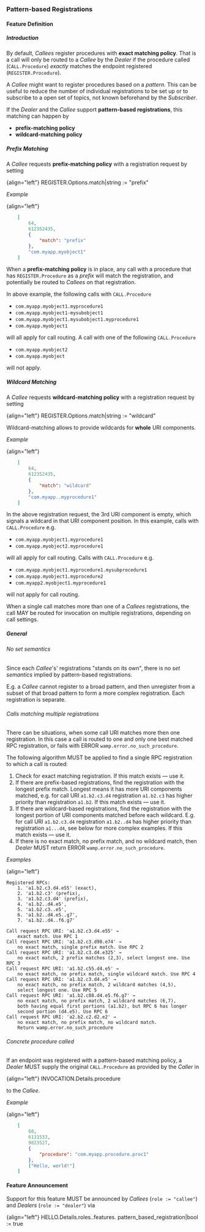 ### Pattern-based Registrations

#### Feature Definition

##### Introduction

By default, *Callees* register procedures with **exact matching policy**. That is a call will only be routed to a *Callee* by the *Dealer* if the procedure called (`CALL.Procedure`) *exactly* matches the endpoint registered (`REGISTER.Procedure`).

A *Callee* might want to register procedures based on a *pattern*. This can be useful to reduce the number of individual registrations to be set up or to subscribe to a open set of topics, not known beforehand by the *Subscriber*.

If the *Dealer* and the *Callee* support **pattern-based registrations**, this matching can happen by

* **prefix-matching policy**
* **wildcard-matching policy**

##### Prefix Matching

A *Callee* requests **prefix-matching policy** with a registration request by setting

{align="left"}
        REGISTER.Options.match|string := "prefix"

*Example*

{align="left"}
```json
    [
        64,
        612352435,
        {
            "match": "prefix"
        },
        "com.myapp.myobject1"
    ]
```

When a **prefix-matching policy** is in place, any call with a procedure that has `REGISTER.Procedure` as a *prefix* will match the registration, and potentially be routed to *Callees* on that registration.

In above example, the following calls with `CALL.Procedure`

* `com.myapp.myobject1.myprocedure1`
* `com.myapp.myobject1-mysubobject1`
* `com.myapp.myobject1.mysubobject1.myprocedure1`
* `com.myapp.myobject1`

will all apply for call routing. A call with one of the following `CALL.Procedure`

* `com.myapp.myobject2`
* `com.myapp.myobject`

will not apply.


##### Wildcard Matching

A *Callee* requests **wildcard-matching policy** with a registration request by setting

{align="left"}
        REGISTER.Options.match|string := "wildcard"

Wildcard-matching allows to provide wildcards for **whole** URI components.

*Example*

{align="left"}
```json
    [
        64,
        612352435,
        {
            "match": "wildcard"
        },
        "com.myapp..myprocedure1"
    ]
```

In the above registration request, the 3rd URI component is empty, which signals a wildcard in that URI component position. In this example, calls with `CALL.Procedure` e.g.

* `com.myapp.myobject1.myprocedure1`
* `com.myapp.myobject2.myprocedure1`

will all apply for call routing. Calls with `CALL.Procedure` e.g.

* `com.myapp.myobject1.myprocedure1.mysubprocedure1`
* `com.myapp.myobject1.myprocedure2`
* `com.myapp2.myobject1.myprocedure1`

will not apply for call routing.

When a single call matches more than one of a *Callees* registrations, the call MAY be routed for invocation on multiple registrations, depending on call settings.


##### General

###### No set semantics

Since each *Callee*'s' registrations "stands on its own", there is no *set semantics* implied by pattern-based registrations.

E.g. a *Callee* cannot register to a broad pattern, and then unregister from a subset of that broad pattern to form a more complex registration. Each registration is separate.

###### Calls matching multiple registrations

There can be situations, when some call URI matches more then one registration. In this case a call is routed to one and only one best matched RPC registration, or fails with ERROR `wamp.error.no_such_procedure`.

The following algorithm MUST be applied to find a single RPC registration to which a call is routed:

1. Check for exact matching registration. If this match exists — use it.
2. If there are prefix-based registrations, find the registration with the longest prefix match. Longest means it has more URI components matched, e.g. for call URI `a1.b2.c3.d4` registration `a1.b2.c3` has higher priority than registration `a1.b2`. If this match exists — use it.
3. If there are wildcard-based registrations, find the registration with the longest portion of URI components matched before each wildcard. E.g. for call URI `a1.b2.c3.d4` registration `a1.b2..d4` has higher priority than registration `a1...d4`, see below for more complex examples. If this match exists — use it.
4. If there is no exact match, no prefix match, and no wildcard match, then *Dealer* MUST return ERROR `wamp.error.no_such_procedure`.

*Examples*

{align="left"}
```
Registered RPCs:
    1. 'a1.b2.c3.d4.e55' (exact),
    2. 'a1.b2.c3' (prefix),
    3. 'a1.b2.c3.d4' (prefix),
    4. 'a1.b2..d4.e5',
    5. 'a1.b2.c3..e5',
    6. 'a1.b2..d4.e5..g7',
    7. 'a1.b2..d4..f6.g7'

Call request RPC URI: 'a1.b2.c3.d4.e55' → 
    exact match. Use RPC 1
Call request RPC URI: 'a1.b2.c3.d98.e74' → 
    no exact match, single prefix match. Use RPC 2
Call request RPC URI: 'a1.b2.c3.d4.e325' → 
    no exact match, 2 prefix matches (2,3), select longest one. Use RPC 3
Call request RPC URI: 'a1.b2.c55.d4.e5' → 
    no exact match, no prefix match, single wildcard match. Use RPC 4
Call request RPC URI: 'a1.b2.c3.d4.e5' → 
    no exact match, no prefix match, 2 wildcard matches (4,5), 
    select longest one. Use RPC 5
Call request RPC URI: 'a1.b2.c88.d4.e5.f6.g7' → 
    no exact match, no prefix match, 2 wildcard matches (6,7), 
    both having equal first portions (a1.b2), but RPC 6 has longer 
    second portion (d4.e5). Use RPC 6
Call request RPC URI: 'a2.b2.c2.d2.e2' → 
    no exact match, no prefix match, no wildcard match. 
    Return wamp.error.no_such_procedure
```

###### Concrete procedure called

If an endpoint was registered with a pattern-based matching policy, a *Dealer* MUST supply the original `CALL.Procedure` as provided by the *Caller* in

{align="left"}
        INVOCATION.Details.procedure

to the *Callee*.

*Example*

{align="left"}
```json
    [
        68,
        6131533,
        9823527,
        {
            "procedure": "com.myapp.procedure.proc1"
        },
        ["Hello, world!"]
    ]
```

#### Feature Announcement

Support for this feature MUST be announced by *Callees* (`role := "callee"`) and *Dealers* (`role := "dealer"`) via

{align="left"}
        HELLO.Details.roles.<role>.features.
            pattern_based_registration|bool := true
